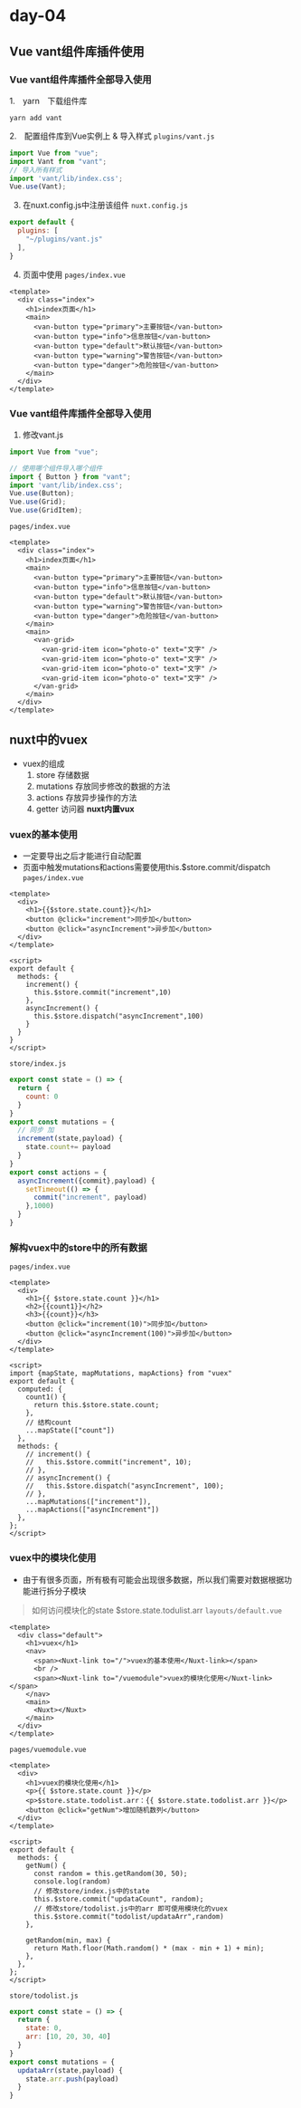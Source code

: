 # day-04

## Vue vant组件库插件使用

### Vue vant组件库插件全部导入使用
1.　yarn　下载组件库
```shell
yarn add vant
```
2.　配置组件库到Vue实例上 & 导入样式
`plugins/vant.js`
```js
import Vue from "vue";
import Vant from "vant";
// 导入所有样式
import 'vant/lib/index.css';
Vue.use(Vant);
```
3. 在nuxt.config.js中注册该组件
`nuxt.config.js`
```js
export default {
  plugins: [
    "~/plugins/vant.js"
  ],
}
```
4. 页面中使用
`pages/index.vue`
```vue
<template>
  <div class="index">
    <h1>index页面</h1>
    <main>
      <van-button type="primary">主要按钮</van-button>
      <van-button type="info">信息按钮</van-button>
      <van-button type="default">默认按钮</van-button>
      <van-button type="warning">警告按钮</van-button>
      <van-button type="danger">危险按钮</van-button>
    </main>
  </div>
</template>
```

### Vue vant组件库插件全部导入使用
1. 修改vant.js
```js
import Vue from "vue";

// 使用哪个组件导入哪个组件
import { Button } from "vant";
import 'vant/lib/index.css';
Vue.use(Button);
Vue.use(Grid);
Vue.use(GridItem);
```
`pages/index.vue`
```vue
<template>
  <div class="index">
    <h1>index页面</h1>
    <main>
      <van-button type="primary">主要按钮</van-button>
      <van-button type="info">信息按钮</van-button>
      <van-button type="default">默认按钮</van-button>
      <van-button type="warning">警告按钮</van-button>
      <van-button type="danger">危险按钮</van-button>
    </main>
    <main>
      <van-grid>
        <van-grid-item icon="photo-o" text="文字" />
        <van-grid-item icon="photo-o" text="文字" />
        <van-grid-item icon="photo-o" text="文字" />
        <van-grid-item icon="photo-o" text="文字" />
      </van-grid>
    </main>
  </div>
</template>
```

## nuxt中的vuex
- vuex的组成
  1. store 存储数据
  2. mutations 存放同步修改的数据的方法
  3. actions 存放异步操作的方法
  4. getter 访问器
**nuxt内置vux**
### vuex的基本使用
- 一定要导出之后才能进行自动配置
- 页面中触发mutations和actions需要使用this.$store.commit/dispatch
`pages/index.vue`
```vue
<template>
  <div>
    <h1>{{$store.state.count}}</h1>
    <button @click="increment">同步加</button>
    <button @click="asyncIncrement">异步加</button>
  </div>
</template>

<script>
export default {
  methods: {
    increment() {
      this.$store.commit("increment",10)
    },
    asyncIncrement() {
      this.$store.dispatch("asyncIncrement",100)
    }
  }
}
</script>
```


`store/index.js`
```js
export const state = () => {
  return {
    count: 0
  }
}
export const mutations = {
  // 同步 加
  increment(state,payload) {
    state.count+= payload
  }
}
export const actions = {
  asyncIncrement({commit},payload) {
    setTimeout(() => {
      commit("increment", payload)
    },1000)
  }
}
```

### 解构vuex中的store中的所有数据
`pages/index.vue`
```vue
<template>
  <div>
    <h1>{{ $store.state.count }}</h1>
    <h2>{{count1}}</h2>
    <h3>{{count}}</h3>
    <button @click="increment(10)">同步加</button>
    <button @click="asyncIncrement(100)">异步加</button>
  </div>
</template>

<script>
import {mapState, mapMutations, mapActions} from "vuex"
export default {
  computed: {
    count1() {
      return this.$store.state.count;
    },
    // 结构count
    ...mapState(["count"])
  },
  methods: {
    // increment() {
    //   this.$store.commit("increment", 10);
    // },
    // asyncIncrement() {
    //   this.$store.dispatch("asyncIncrement", 100);
    // },
    ...mapMutations(["increment"]),
    ...mapActions(["asyncIncrement"])
  },
};
</script>
```

### vuex中的模块化使用
- 由于有很多页面，所有极有可能会出现很多数据，所以我们需要对数据根据功能进行拆分子模块
> 如何访问模块化的state
$store.state.todulist.arr
`layouts/default.vue`
```vue
<template>
  <div class="default">
    <h1>vuex</h1>
    <nav>
      <span><Nuxt-link to="/">vuex的基本使用</Nuxt-link></span>
      <br />
      <span><Nuxt-link to="/vuemodule">vuex的模块化使用</Nuxt-link></span>
    </nav>
    <main>
      <Nuxt></Nuxt>
    </main>
  </div>
</template>
```

`pages/vuemodule.vue`
```vue
<template>
  <div>
    <h1>vuex的模块化使用</h1>
    <p>{{ $store.state.count }}</p>
    <p>$store.state.todolist.arr：{{ $store.state.todolist.arr }}</p>
    <button @click="getNum">增加随机数列</button>
  </div>
</template>

<script>
export default {
  methods: {
    getNum() {
      const random = this.getRandom(30, 50);
      console.log(random)
      // 修改store/index.js中的state
      this.$store.commit("updataCount", random);
      // 修改store/todolist.js中的arr 即可使用模块化的vuex
      this.$store.commit("todolist/updataArr",random)
    },
    
    getRandom(min, max) {
      return Math.floor(Math.random() * (max - min + 1) + min);
    },
  },
};
</script>
```
`store/todolist.js`
```js
export const state = () => {
  return {
    state: 0,
    arr: [10, 20, 30, 40]
  }
}
export const mutations = {
  updataArr(state,payload) {
    state.arr.push(payload)
  }
}
```